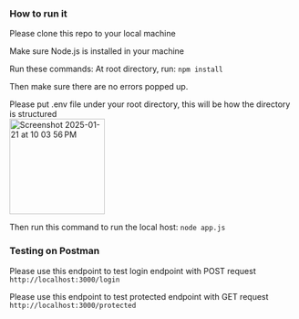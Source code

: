 ### How to run it
Please clone this repo to your local machine

Make sure Node.js is installed in your machine

Run these commands:
At root directory, run:
`npm install` 

Then make sure there are no errors popped up.

Please put .env file under your root directory, this will be how the directory is structured\
<img width="167" alt="Screenshot 2025-01-21 at 10 03 56 PM" src="https://github.com/user-attachments/assets/451a87a9-ba7c-49ad-ab4e-9a6ccc991627" />

Then run this command to run the local host:
`node app.js`

### Testing on Postman
Please use this endpoint to test login endpoint with POST request
`http://localhost:3000/login`

Please use this endpoint to test protected endpoint with GET request
`http://localhost:3000/protected`
